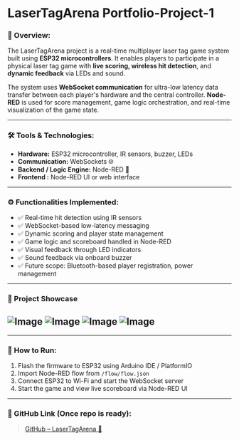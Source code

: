 # LaserTagArena Portfolio-Project-1

### 🔫 Overview:
The LaserTagArena project is a real-time multiplayer laser tag game system built using **ESP32 microcontrollers**. It enables players to participate in a physical laser tag game with **live scoring, wireless hit detection**, and **dynamic feedback** via LEDs and sound.

The system uses **WebSocket communication** for ultra-low latency data transfer between each player's hardware and the central controller. **Node-RED** is used for score management, game logic orchestration, and real-time visualization of the game state.

---

### 🛠️ Tools & Technologies:

- **Hardware:** ESP32 microcontroller, IR sensors, buzzer, LEDs  
- **Communication:** WebSockets 🌐  
- **Backend / Logic Engine:** Node-RED 🔁  
- **Frontend :** Node-RED UI or web interface  

---

### ⚙️ Functionalities Implemented:

- ✅ Real-time hit detection using IR sensors  
- ✅ WebSocket-based low-latency messaging  
- ✅ Dynamic scoring and player state management  
- ✅ Game logic and scoreboard handled in Node-RED  
- ✅ Visual feedback through LED indicators  
- ✅ Sound feedback via onboard buzzer  
- ✅ Future scope: Bluetooth-based player registration, power management

---

### 📸 Project Showcase
![Image](https://github.com/user-attachments/assets/d20bfe5c-3e59-453f-b5cb-c78c1983bb0a)
![Image](https://github.com/user-attachments/assets/ae89eb21-9c34-4452-9875-a0571bfef2a5)
![Image](https://github.com/user-attachments/assets/680278ce-f5cd-43fe-82d8-0fcf248efa77)
![Image](https://github.com/user-attachments/assets/64ff618d-27a2-4648-b03e-4733c0d22e9c)
---



---

### 📌 How to Run:
1. Flash the firmware to ESP32 using Arduino IDE / PlatformIO  
2. Import Node-RED flow from `/flow/flow.json`  
3. Connect ESP32 to Wi-Fi and start the WebSocket server  
4. Start the game and view live scoreboard via Node-RED UI

---

### 🔗 GitHub Link (Once repo is ready):
> [GitHub – LaserTagArena 🔗]([https://github.com/your-username/LaserTagArena](https://github.com/AmeerHamzaDiode/Laser_Tagging))

